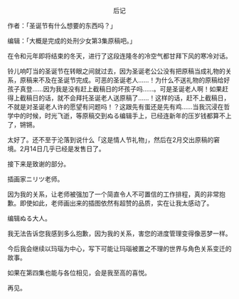 <p align="center">后记</p>

作者：「圣诞节有什么想要的东西吗？」

编辑：「大概是完成的处刑少女第3集原稿吧。」

在令和元年即将结束的冬天，进行了这段连隆冬的冷空气都甘拜下风的寒冷对话。

铃儿响叮当的圣诞节在转眼之间就过去，因为圣诞老公公没有把原稿当成礼物的关系，原稿来不及在圣诞节完成。可恶的圣诞老人……！为什么不送礼物的原稿给好孩子真登……因为我是没有赶上截稿日的坏孩子吗……。可是圣诞老人啊！如果赶得上截稿日的话，就不会拜托圣诞老人送原稿了……！这样的话，赶不上截稿日，不就是对圣诞老人许的愿望有问题吗！？这跟先有蛋还是先有鸡……当我沉浸在哲学中的时候，时光飞逝，等原稿交到ぬる编辑手上，已经连新年的压岁钱都算不上了，锵锵。

太好了。还不至于沦落到说什么「这是情人节礼物」，然后在2月交出原稿的窘境。2月14日几乎已经是发售日了。

接下来是致谢的部分。

插画家ニリツ老师。

因为我的关系，让老师被强加了一个简直令人不可置信的工作排程，真的非常抱歉。即使如此，老师画出来的插图依然有超赞的品质，实在让我太感动了。

编辑ぬる大人。

我无法告诉您我感到多么抱歉，因为我的关系，害您的进度管理变得像恶梦一样。

今后我会继续以玛瑙为中心，写下可能让玛瑙被置之不理的世界与角色关系变迁的故事。

如果在第四集也能与各位相见，会是我至高的喜悦。

再见。

